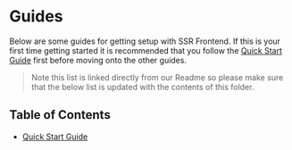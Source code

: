 # Guides
Below are some guides for getting setup with SSR Frontend. If this is your first time getting started it is recommended that you follow the [Quick Start Guide](./quick-start-guide.md) first before moving onto the other guides.

> Note this list is linked directly from our Readme so please make sure that the below list is updated with the contents of this folder.

## Table of Contents

- [Quick Start Guide](./quick-start-guide.md)

